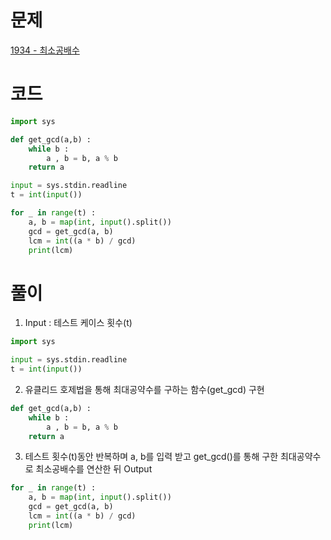 # 문제
[1934 - 최소공배수](https://www.acmicpc.net/problem/1934) 

# 코드
```python
import sys

def get_gcd(a,b) :
    while b :
        a , b = b, a % b
    return a

input = sys.stdin.readline
t = int(input())

for _ in range(t) :
    a, b = map(int, input().split())
    gcd = get_gcd(a, b)
    lcm = int((a * b) / gcd)
    print(lcm)
```

# 풀이
1. Input : 테스트 케이스 횟수(t)  
```python
import sys

input = sys.stdin.readline
t = int(input())

```
2. 유클리드 호제법을 통해 최대공약수를 구하는 함수(get_gcd) 구현  
```python
def get_gcd(a,b) :
    while b :
        a , b = b, a % b
    return a
```
3. 테스트 횟수(t)동안 반복하며 a, b를 입력 받고 get_gcd()를 통해 구한 최대공약수로 최소공배수를 연산한 뒤 Output  
```python
for _ in range(t) :
    a, b = map(int, input().split())
    gcd = get_gcd(a, b)
    lcm = int((a * b) / gcd)
    print(lcm)
```
